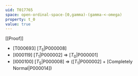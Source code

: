 ```yaml
---
uid: T017765
space: open-ordinal-space-[0,gamma)-(gamma-<-omega)
property: t_0
value: true
---
```

[[Proof]]

* [T000693] [$T_5$|P000008]
* [I000119] [$T_1$|P000002] => [$T_0$|P000001]
* [I000100] [$T_5$|P000008] => ([$T_1$|P000002] + [Completely Normal|P000014])

